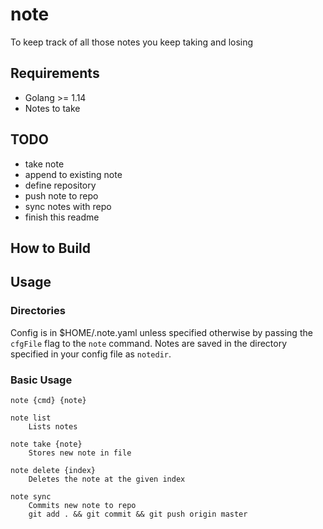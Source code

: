 # note

To keep track of all those notes you keep taking and losing

## Requirements
- Golang >= 1.14
- Notes to take

## TODO
- take note
- append to existing note
- define repository
- push note to repo
- sync notes with repo
- finish this readme

## How to Build

## Usage

### Directories

Config is in $HOME/.note.yaml unless specified otherwise by passing the `cfgFile` flag to the `note` command. Notes are saved in the directory specified in your config file as `notedir`.

### Basic Usage

```
note {cmd} {note}

note list
    Lists notes

note take {note}
    Stores new note in file

note delete {index}
    Deletes the note at the given index

note sync
    Commits new note to repo
    git add . && git commit && git push origin master
```
